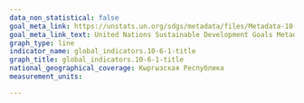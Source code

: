 ```yaml
---
data_non_statistical: false
goal_meta_link: https://unstats.un.org/sdgs/metadata/files/Metadata-10-06-01.pdf
goal_meta_link_text: United Nations Sustainable Development Goals Metadata (PDF 201 KB)
graph_type: line
indicator_name: global_indicators.10-6-1-title
graph_title: global_indicators.10-6-1-title
national_geographical_coverage: Кыргызская Республика
measurement_units: 

---
```

